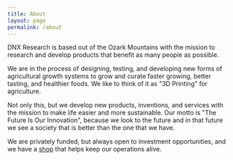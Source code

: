 ```yaml
---
title: About
layout: page
permalink: /about
---
```


DNX Research is based out of the Ozark Mountains with the mission to research and develop products that benefit as many
people as possible.

We are in the process of designing, testing, and developing new forms of agricultural growth systems to grow and curate
faster growing, better tasting, and healthier foods. We like to think of it as "3D Printing" for agriculture.

Not only this, but we develop new products, inventions, and services with the mission to make life easier and more sustainable. Our motto is "The Future Is Our Innovation", because we look to the future and in that future we see a society that is better than the one that we have. 

We are privately funded, but always open to investment opportunities, and we have a <a href="/shop">shop</a> that helps keep our operations alive. 
